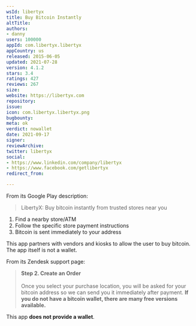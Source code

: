 ```yaml
---
wsId: libertyx
title: Buy Bitcoin Instantly
altTitle: 
authors:
- danny
users: 100000
appId: com.libertyx.libertyx
appCountry: us
released: 2015-06-05
updated: 2021-07-28
version: 4.1.2
stars: 3.4
ratings: 427
reviews: 267
size: 
website: https://libertyx.com
repository: 
issue: 
icon: com.libertyx.libertyx.png
bugbounty: 
meta: ok
verdict: nowallet
date: 2021-09-17
signer: 
reviewArchive: 
twitter: libertyx
social:
- https://www.linkedin.com/company/libertyx
- https://www.facebook.com/getlibertyx
redirect_from: 

---
```


From its Google Play description:

> LibertyX: Buy bitcoin instantly from trusted stores near you<br>
1) Find a nearby store/ATM<br>
2) Follow the specific store payment instructions<br>
3) Bitcoin is sent immediately to your address

This app partners with vendors and kiosks to allow the user to buy bitcoin. The app itself is not a wallet. 

From its Zendesk support page:

>**Step 2. Create an Order**<br><br>
Once you select your purchase location, you will be asked for your bitcoin address so we can send you it immediately after payment. **If you do not have a bitcoin wallet, there are many free versions available.**

This app **does not provide a wallet**.
